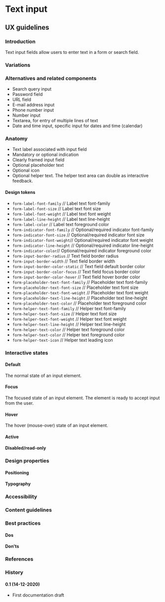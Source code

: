 <!-- \*Status: **In development\*** -->

# Text input

## UX guidelines

### Introduction

Text input fields allow users to enter text in a form or search field.

### Variations

### Alternatives and related components

- Search query input
- Password field
- URL field
- E-mail address input
- Phone number input
- Number input
- Textarea, for entry of multiple lines of text
- Date and time input, specific input for dates and time (calendar)

### Anatomy

- Text label associated with input field
- Mandatory or optional indication
- Clearly framed input field
- Optional placeholder text
- Optional icon
- Optional helper text. The helper text area can double as interactive feedback.

#### Design tokens

- `form-label-font-family` // Label text font-family
- `form-label-font-size` // Label text font size
- `form-label-font-weight` // Label text font weight
- `form-label-line-height` // Label text line-height
- `form-label-color` // Label text foreground color
- `form-indicator-font-family` // Optional/required indicator font-family
- `form-indicator-font-size` // Optional/required indicator font size
- `form-indicator-font-weight`// Optional/required indicator font weight
- `form-indicator-line-height` // Optional/required indicator line-height
- `form-indicator-color`// Optional/required indicator foreground color
- `form-input-border-radius` // Text field border radius
- `form-input-border-width` // Text field border width
- `form-input-border-color-static` // Text field default border color
- `form-input-border-color-focus` // Text field focus border color
- `form-input-border-color-hover` // Text field hover border color
- `form-placeholder-text-font-family` // Placeholder text font-family
- `form-placeholder-text-font-size` // Placeholder text font size
- `form-placeholder-text-font-weight` // Placeholder text font weight
- `form-placeholder-text-line-height` // Placeholder text line-height
- `form-placeholder-text-color` // Placeholder text foreground color
- `form-helper-text-font-family` // Helper text font-family
- `form-helper-text-font-size` // Helper text font size
- `form-helper-text-font-weight` // Helper text font weight
- `form-helper-text-line-height` // Helper text line-height
- `form-helper-text-color` // Helper text foreground color
- `form-helper-text-color` // Helper text foreground color
- `form-helper-text-icon` // Helper text leading icon

### Interactive states

#### Default

The normal state of an input element.

#### Focus

The focused state of an input element. The element is ready to accept input from the user.

#### Hover

The hover (mouse-over) state of an input element.

#### Active

#### Disabled/read-only

### Design properties

#### Positioning

#### Typography

### Accessibility

### Content guidelines

### Best practices

#### Dos

#### Don'ts

### References

### History

#### 0.1 (14-12-2020)

- First documentation draft
